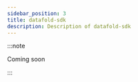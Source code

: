```yaml
---
sidebar_position: 3
title: datafold-sdk
description: Description of datafold-sdk
---
```


:::note

Coming soon

:::